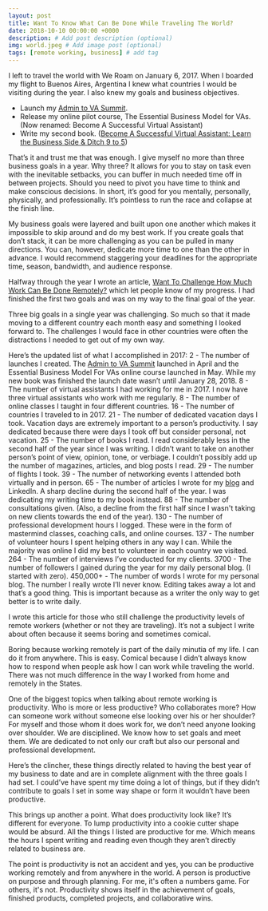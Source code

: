 ```yaml
---
layout: post
title: Want To Know What Can Be Done While Traveling The World?
date: 2018-10-10 00:00:00 +0000
description: # Add post description (optional)
img: world.jpeg # Add image post (optional)
tags: [remote working, business] # add tag
---
```


I left to travel the world with We Roam on January 6, 2017. When I boarded my flight to Buenos Aires, Argentina I knew what countries I would be visiting during the year. I also knew my goals and business objectives.
* Launch my [Admin to VA Summit](http://www.admintovasummit.com/).
* Release my online pilot course, The Essential Business Model for VAs. (Now renamed: Become A Successful Virtual Assistant)
* Write my second book. ([Become A Successful Virtual Assistant: Learn the Business Side & Ditch 9 to 5](https://www.amazon.com/Become-Successful-Virtual-Assistant-Business-ebook/dp/B0797C7T78/ref=sr_1_1?ie=UTF8&qid=1520825281&sr=8-1&keywords=become+a+successful+virtual+assistant))

That’s it and trust me that was enough. I give myself no more than three business goals in a year. Why three? It allows for you to stay on task even with the inevitable setbacks, you can buffer in much needed time off in between projects. Should you need to pivot you have time to think and make conscious decisions. In short, it’s good for you mentally, personally, physically, and professionally. It’s pointless to run the race and collapse at the finish line.

My business goals were layered and built upon one another which makes it impossible to skip around and do my best work. If you create goals that don’t stack, it can be more challenging as you can be pulled in many directions. You can, however, dedicate more time to one than the other in advance. I would recommend staggering your deadlines for the appropriate time, season, bandwidth, and audience response.

Halfway through the year I wrote an article, [Want To Challenge How Much Work Can Be Done Remotely?](https://www.linkedin.com/pulse/want-challenge-how-much-work-can-done-remotely-melissa-smith/) which let people know of my progress. I had finished the first two goals and was on my way to the final goal of the year.

Three big goals in a single year was challenging. So much so that it made moving to a different country each month easy and something I looked forward to. The challenges I would face in other countries were often the distractions I needed to get out of my own way.

Here’s the updated list of what I accomplished in 2017:
2 - The number of launches I created. The [Admin to VA Summit](http://www.admintovasummit.com/) launched in April and the Essential Business Model For VAs online course launched in May. While my new book was finished the launch date wasn’t until January 28, 2018.
8 - The number of virtual assistants I had working for me in 2017. I now have three virtual assistants who work with me regularly.
8 - The number of online classes I taught in four different countries.
16 - The number of countries I traveled to in 2017.
21 - The number of dedicated vacation days I took. Vacation days are extremely important to a person’s productivity. I say dedicated because there were days I took off but consider personal, not vacation.
25 - The number of books I read. I read considerably less in the second half of the year since I was writing. I didn’t want to take on another person’s point of view, opinion, tone, or verbiage. I couldn’t possibly add up the number of magazines, articles, and blog posts I read.
29 - The number of flights I took.
39 - The number of networking events I attended both virtually and in person.
65 - The number of articles I wrote for my [blog](http://www.thepva.com/blog) and LinkedIn. A sharp decline during the second half of the year. I was dedicating my writing time to my book instead.
88 - The number of consultations given. (Also, a decline from the first half since I wasn't taking on new clients towards the end of the year).
130 - The number of professional development hours I logged. These were in the form of mastermind classes, coaching calls, and online courses.
137 - The number of volunteer hours I spent helping others in any way I can. While the majority was online I did my best to volunteer in each country we visited.
264 - The number of interviews I’ve conducted for my clients.
3700 - The number of followers I gained during the year for my daily personal blog. (I started with zero).
450,000+ - The number of words I wrote for my personal blog. The number I really wrote I’ll never know. Editing takes away a lot and that’s a good thing. This is important because as a writer the only way to get better is to write daily.

I wrote this article for those who still challenge the productivity levels of remote workers (whether or not they are traveling). It’s not a subject I write about often because it seems boring and sometimes comical.

Boring because working remotely is part of the daily minutia of my life. I can do it from anywhere. This is easy. Comical because I didn’t always know how to respond when people ask how I can work while traveling the world. There was not much difference in the way I worked from home and remotely in the States.

One of the biggest topics when talking about remote working is productivity. Who is more or less productive? Who collaborates more? How can someone work without someone else looking over his or her shoulder? For myself and those whom it does work for, we don’t need anyone looking over shoulder. We are disciplined. We know how to set goals and meet them. We are dedicated to not only our craft but also our personal and professional development.

Here’s the clincher, these things directly related to having the best year of my business to date and are in complete alignment with the three goals I had set. I could’ve have spent my time doing a lot of things, but if they didn’t contribute to goals I set in some way shape or form it wouldn’t have been productive.

This brings up another a point. What does productivity look like? It’s different for everyone. To lump productivity into a cookie cutter shape would be absurd. All the things I listed are productive for me. Which means the hours I spent writing and reading even though they aren’t directly related to business are.

The point is productivity is not an accident and yes, you can be productive working remotely and from anywhere in the world. A person is productive on purpose and through planning. For me, it's often a numbers game. For others, it's not. Productivity shows itself in the achievement of goals, finished products, completed projects, and collaborative wins.
